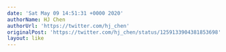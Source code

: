 ```yaml
---
date: 'Sat May 09 14:51:31 +0000 2020'
authorName: HJ Chen
authorUrl: 'https://twitter.com/hj_chen'
originalPost: 'https://twitter.com/hj_chen/status/1259133904381853698'
layout: like
---
```

